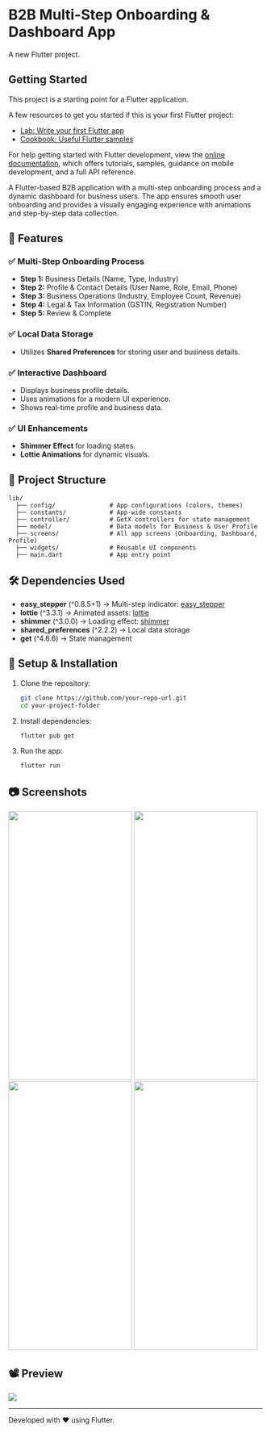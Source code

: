 # B2B Multi-Step Onboarding & Dashboard App

A new Flutter project.

## Getting Started

This project is a starting point for a Flutter application.

A few resources to get you started if this is your first Flutter project:

- [Lab: Write your first Flutter app](https://docs.flutter.dev/get-started/codelab)
- [Cookbook: Useful Flutter samples](https://docs.flutter.dev/cookbook)

For help getting started with Flutter development, view the
[online documentation](https://docs.flutter.dev/), which offers tutorials,
samples, guidance on mobile development, and a full API reference.

A Flutter-based B2B application with a multi-step onboarding process and a dynamic dashboard for
business users. The app ensures smooth user onboarding and provides a visually engaging experience
with animations and step-by-step data collection.

## 📌 Features

### ✅ Multi-Step Onboarding Process

- **Step 1:** Business Details (Name, Type, Industry)
- **Step 2:** Profile & Contact Details (User Name, Role, Email, Phone)
- **Step 3:** Business Operations (Industry, Employee Count, Revenue)
- **Step 4:** Legal & Tax Information (GSTIN, Registration Number)
- **Step 5:** Review & Complete

### ✅ Local Data Storage

- Utilizes **Shared Preferences** for storing user and business details.

### ✅ Interactive Dashboard

- Displays business profile details.
- Uses animations for a modern UI experience.
- Shows real-time profile and business data.

### ✅ UI Enhancements

- **Shimmer Effect** for loading states.
- **Lottie Animations** for dynamic visuals.

## 📂 Project Structure

```
lib/
  ├── config/               # App configurations (colors, themes)
  ├── constants/            # App-wide constants
  ├── controller/           # GetX controllers for state management
  ├── model/                # Data models for Business & User Profile
  ├── screens/              # All app screens (Onboarding, Dashboard, Profile)
  ├── widgets/              # Reusable UI components
  ├── main.dart             # App entry point
```

## 🛠 Dependencies Used

- **easy_stepper** (^0.8.5+1) → Multi-step
  indicator: [easy_stepper](https://pub.dev/packages/easy_stepper)
- **lottie** (^3.3.1) → Animated assets: [lottie](https://pub.dev/packages/lottie)
- **shimmer** (^3.0.0) → Loading effect: [shimmer](https://pub.dev/packages/shimmer)
- **shared_preferences** (^2.2.2) → Local data storage
- **get** (^4.6.6) → State management

## 🚀 Setup & Installation

1. Clone the repository:
   ```sh
   git clone https://github.com/your-repo-url.git
   cd your-project-folder
   ```
2. Install dependencies:
   ```sh
   flutter pub get
   ```
3. Run the app:
   ```sh
   flutter run
   ```

## 📷 Screenshots

<img src="" data-canonical-src="https://github.com/user-attachments/assets/7a4eafbe-59ba-4203-b822-c5c83169ed68" width="245" height="533" />
<img src="" data-canonical-src="https://github.com/user-attachments/assets/b660db23-9d88-4c94-98e9-35084b9334b1" width="245" height="533" />
<img src="" data-canonical-src="https://github.com/user-attachments/assets/50b5d399-9c8b-4015-967d-b12b8bc945c4" width="245" height="533" />
<img src="" data-canonical-src="https://github.com/user-attachments/assets/1f1ad0be-e42b-49fb-b952-2581b8ce535b" width="245" height="533" />

## 📽️ Preview

![](https://github.com/user-attachments/assets/d461d58f-1a97-4ab9-80f4-1a0da5818252)

---

Developed with ❤️ using Flutter.

